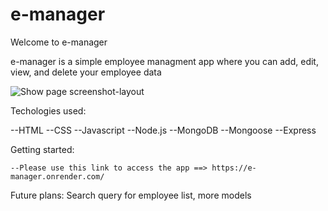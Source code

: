 # e-manager

Welcome to e-manager

e-manager is a simple employee managment app where you can add, edit, view, and delete your employee data

![Show page screenshot-layout](https://user-images.githubusercontent.com/64049836/195887778-d57afbf3-e4f0-44f5-9765-96e20570ba2c.png)

Techologies used: 

  --HTML
  --CSS
  --Javascript
  --Node.js
  --MongoDB
  --Mongoose
  --Express
  
  Getting started:
  
    --Please use this link to access the app ==> https://e-manager.onrender.com/
    
  
 Future plans: Search query for employee list, more models
    
